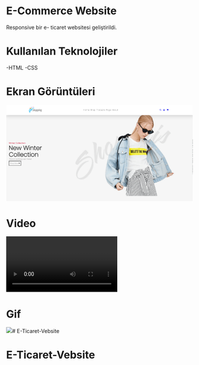 # E-Commerce Website
Responsive bir e- ticaret websitesi geliştirildi.

# Kullanılan Teknolojiler
-HTML
-CSS

# Ekran Görüntüleri

![](images/ecommerce.png)

# Video

![](images/ecomerce.mp4)

# Gif

![](images/ecommerce.gif)# E-Ticaret-Vebsite
# E-Ticaret-Vebsite
